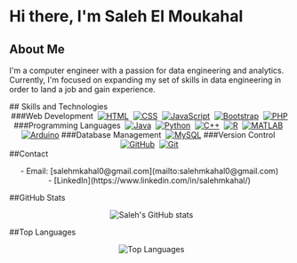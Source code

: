 # Hi there, I'm Saleh El Moukahal 
## About Me 
<p align="left">I'm a computer engineer with a passion for data engineering and analytics. Currently, I'm focused on expanding my set of skills in data engineering in order to land a job and gain experience.</p>
## Skills and Technologies
<div align="center">
###Web Development  <a href="https://skillicons.dev"><img src="https://skillicons.dev/icons?i=html&theme=light" alt="HTML"></a>  <a href="https://skillicons.dev"><img src="https://skillicons.dev/icons?i=css" alt="CSS"></a>  <a href="https://skillicons.dev"><img src="https://skillicons.dev/icons?i=js" alt="JavaScript"></a>  <a href="https://skillicons.dev"><img src="https://skillicons.dev/icons?i=bootstrap" alt="Bootstrap"></a>  <a href="https://skillicons.dev"><img src="https://skillicons.dev/icons?i=php" alt="PHP"></a>
###Programming Languages  <a href="https://skillicons.dev"><img src="https://skillicons.dev/icons?i=java&theme=light" alt="Java"></a>  <a href="https://skillicons.dev"><img src="https://skillicons.dev/icons?i=py&theme=light" alt="Python"></a>  <a href="https://skillicons.dev"><img src="https://skillicons.dev/icons?i=cpp&theme=light" alt="C++"></a>  <a href="https://skillicons.dev"><img src="https://skillicons.dev/icons?i=r&theme=light" alt="R"></a>  <a href="https://skillicons.dev"><img src="https://skillicons.dev/icons?i=matlab&theme=light" alt="MATLAB"></a>  <a href="https://skillicons.dev"><img src="https://skillicons.dev/icons?i=arduino&theme=light" alt="Arduino"></a>
###Database Management  <a href="https://skillicons.dev"><img src="https://skillicons.dev/icons?i=mysql" alt="MySQL"></a>
###Version Control  <a href="https://skillicons.dev"><img src="https://skillicons.dev/icons?i=github" alt="GitHub"></a>  <a href="https://skillicons.dev"><img src="https://skillicons.dev/icons?i=git" alt="Git"></a>
</div>
##Contact<p align="center">- Email: [salehmkahal0@gmail.com](mailto:salehmkahal0@gmail.com) <br>- [LinkedIn](https://www.linkedin.com/in/salehmkahal/)</p>
##GitHub Stats<p align="center">  <img src="https://github-readme-stats.vercel.app/api?username=SalehMk0&show_icons=true&theme=radical" alt="Saleh's GitHub stats"></p>
##Top Languages<p align="center">  <img src="https://github-readme-stats.vercel.app/api/top-langs/?username=SalehMk0&layout=compact&theme=radical" alt="Top Languages"></p>
